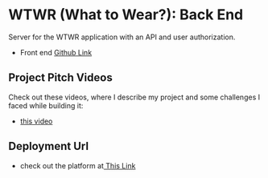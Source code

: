 # WTWR (What to Wear?): Back End

Server for the WTWR application with an API and user authorization.

- Front end [Github Link](https://github.com/MrRockets101/se_project_react.git)

## Project Pitch Videos

Check out these videos, where I describe my project
and some challenges I faced while building it:

- [this video](https://drive.google.com/file/d/1P9EGCjxymTVQkz269mkLo4Q20jok90Vu/view?usp=drive_link)

## Deployment Url

- check out the platform at[ This Link](wtwrmrrockets101jumpingcrab.com)

